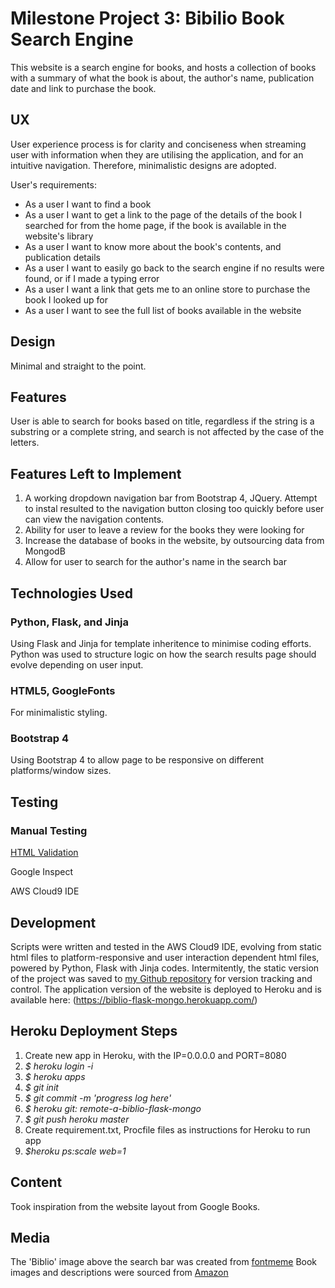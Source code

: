# Milestone Project 3: Bibilio Book Search Engine


This website is a search engine for books, and hosts a collection of books with a summary of what the book is about, the author's name, publication date and link to purchase the book.


## UX

User experience process is for clarity and conciseness when streaming user with information when they are utilising the application, and for an intuitive navigation. Therefore, minimalistic designs are adopted. 

User's requirements:
* As a user I want to find a book
* As a user I want to get a link to the page of the details of the book I searched for from the home page, if the book is available in the website's library
* As a user I want to know more about the book's contents, and publication details
* As a user I want to easily go back to the search engine if no results were found, or if I made a typing error
* As a user I want a link that gets me to an online store to purchase the book I looked up for
* As a user I want to see the full list of books available in the website


## Design
Minimal and straight to the point. 


## Features

User is able to search for books based on title, regardless if the string is a substring or a complete string, and search is not affected by the case of the letters. 


## Features Left to Implement

1) A working dropdown navigation bar from Bootstrap 4, JQuery. Attempt to instal resulted to the navigation button closing too quickly before user can view the navigation contents.
2) Ability for user to leave a review for the books they were looking for
3) Increase the database of books in the website, by outsourcing data from MongodB
4) Allow for user to search for the author's name in the search bar

## Technologies Used

### Python, Flask, and Jinja

Using Flask and Jinja for template inheritence to minimise coding efforts. Python was used to structure logic on how the search results page should evolve depending on user input. 

### HTML5, GoogleFonts
For minimalistic styling. 

### Bootstrap 4
Using Bootstrap 4 to allow page to be responsive on different platforms/window sizes. 



## Testing

### Manual Testing

[HTML Validation](https://www.freeformatter.com/html-validator.html)

Google Inspect

AWS Cloud9 IDE



## Development 
Scripts were written and tested in the AWS Cloud9 IDE, evolving from  static html files to platform-responsive and user interaction dependent html files, powered by Python, Flask with Jinja codes.
Intermitently, the static version of the project was saved to [my Github repository](https://github.com/farahroslend/bibliopip3) for version tracking and control. The application version of the website is deployed to Heroku and is available here: (https://biblio-flask-mongo.herokuapp.com/)

## Heroku Deployment Steps

1. Create new app in Heroku, with the IP=0.0.0.0 and PORT=8080
2. *$ heroku login -i*
2. *$ heroku apps*
3. *$ git init*
4. *$ git commit -m 'progress log here'*
5. *$ heroku git: remote-a-biblio-flask-mongo*
6. *$ git push heroku master*
7. Create requirement.txt, Procfile files as instructions for Heroku to run app
8. *$heroku ps:scale web=1*

## Content
Took inspiration from the website layout from Google Books. 

## Media
The 'Biblio' image above the search bar was created from [fontmeme](https://fontmeme.com/)
Book images and descriptions were sourced from [Amazon](https://www.amazon.com/)

